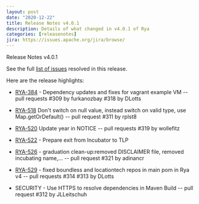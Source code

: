 ```yaml
---
layout: post
date: "2020-12-22"
title: Release Notes v4.0.1
description: Details of what changed in v4.0.1 of Rya 
categories: [releasenotes]
jira: https://issues.apache.org/jira/browse/
---
```

Release Notes v4.0.1

See the full [list of issues](https://issues.apache.org/jira/secure/ReleaseNote.jspa?projectId=12319020&version=12349433) resolved in this release.

Here are the release highlights:

* [RYA-384]({{page.jira}}RYA-384) - Dependency updates and fixes for vagrant example VM
    -- pull requests #309 by furkanozbay #318 by DLotts

* [RYA-518]({{page.jira}}RYA-518) Don't switch on null value, instead switch on valid type, use Map.getOrDefault()
    -- pull request #311 by rplst8

* [RYA-520]({{page.jira}}RYA-520) Update year in NOTICE
    -- pull requests #319 by wollefitz

* [RYA-522]({{page.jira}}RYA-522) - Prepare exit from Incubator to TLP

* [RYA-526]({{page.jira}}RYA-526) -  graduation clean-up:removed DISCLAIMER file, removed incubating name,…
    -- pull request #321 by adinancr

* [RYA-529]({{page.jira}}RYA-529) - fixed boundless and locationtech repos in main pom in Rya v4
    -- pull requests #314 #313 by DLotts

* SECURITY - Use HTTPS to resolve dependencies in Maven Build
    -- pull request #312 by JLLeitschuh

